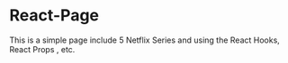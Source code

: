 # React-Page
This is a simple page include 5 Netflix Series and using the React Hooks, React Props , etc.

